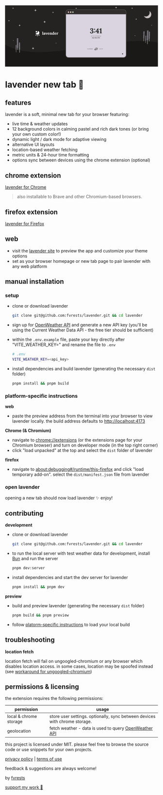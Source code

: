 ![illustration of a starry landscape with a screencap of the lavender app & the lavender logo](./promo/promo-marquee-1400@2x.png)

# lavender new tab 🌙

## features

lavender is a soft, minimal new tab for your browser featuring:

- live time & weather updates
- 12 background colors in calming pastel and rich dark tones (or bring your own custom color!)
- dynamic light / dark mode for adaptive viewing
- alternative UI layouts
- location-based weather fetching
- metric units & 24-hour time formatting
- options sync between devices using the chrome extension (optional)

## chrome extension

[lavender for Chrome](https://chrome.google.com/webstore/detail/lavender-new-tab/ffobepdbanoiodmfimpmanafepclokbc)

> also installable to Brave and other Chromium-based browsers.

## firefox extension

[lavender for Firefox](https://addons.mozilla.org/en-US/firefox/addon/lavender-new-tab/#)

## web

- visit the [lavender site](https://lavender.fvrests.dev) to preview the app and customize your theme options
- set as your browser homepage or new tab page to pair lavender with any web platform

## manual installation

### setup

- clone or download lavender

  ```sh
  git clone git@github.com:fvrests/lavender.git && cd lavender
  ```

- sign up for [OpenWeather API](https://home.openweathermap.org/users/sign_up) and generate a new API key (you'll be using the Current Weather Data API - the free tier should be sufficient)

- within the `.env.example` file, paste your key directly after "VITE_WEATHER_KEY=" and rename the file to `.env`

  ```sh
  # .env
  VITE_WEATHER_KEY=<api_key>
  ```

- install dependencies and build lavender (generating the necessary `dist` folder)

  ```sh
  pnpm install && pnpm build
  ```

### platform-specific instructions

**web**

- paste the preview address from the terminal into your browser to view lavender locally. the build address defaults to [http://localhost:4173](http://localhost:4173)

**Chrome (& Chromium)**

- navigate to [chrome://extensions](chrome://extensions) (or the extensions page for your Chromium browser) and turn on developer mode (in the top right corner)
- click "load unpacked" at the top and select the `dist` folder of lavender

**firefox**

- navigate to [about:debugging#/runtime/this-firefox](about:debugging#/runtime/this-firefox) and click "load temporary add-on". select the `dist/manifest.json` file from lavender

### open lavender

opening a new tab should now load lavender ✨ enjoy!

## contributing

**development**

- clone or download lavender

  ```sh
  git clone git@github.com:fvrests/lavender.git && cd lavender
  ```

- to run the local server with test weather data for development, install [Bun](https://bun.sh/docs/installation) and run the server

  ```sh
  pnpm dev:server
  ```

- install dependencies and start the dev server for lavender

  ```sh
  pnpm install && pnpm dev
  ```

**preview**

- build and preview lavender (generating the necessary `dist` folder)

  ```sh
  pnpm build && pnpm preview
  ```

- follow [platorm-specific instructions](#platform-specific-instructions) to load your local build

## troubleshooting

**location fetch**

location fetch will fail on ungoogled-chromium or any browser which disables location access. in some cases, location may be spoofed instead (see [workaround for ungoogled-chromium](https://github.com/ungoogled-software/ungoogled-chromium/issues/1551#issuecomment-1738237814))

## permissions & licensing

the extension requires the following permissions:

| permission             | usage                                                                                       |
| ---------------------- | ------------------------------------------------------------------------------------------- |
| local & chrome storage | store user settings. optionally, sync between devices with chrome storage.                  |
| geolocation            | fetch weather - data is used to query [OpenWeather API](https://openweathermap.org/find?q=) |

this project is licensed under MIT. please feel free to browse the source code or use snippets for your own projects.

[privacy policy](https://github.com/fvrests/lavender/blob/main/privacy-policy.md) | [terms of use](https://github.com/fvrests/lavender/blob/main/terms-of-use.md)

feedback & suggestions are always welcome!

by [fvrests](https://fvrests.dev)

[support my work 💛](https://ko-fi.com/fvrests)
